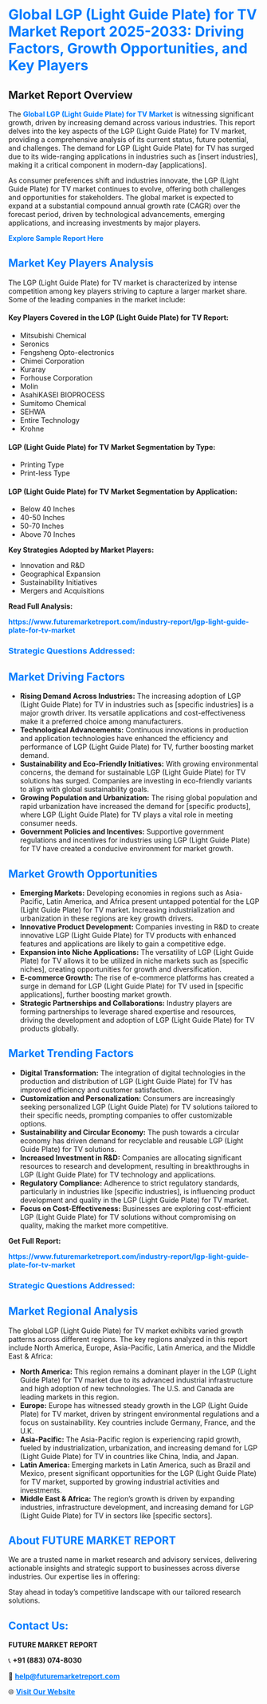 <h1 style="color: #007BFF;">Global LGP (Light Guide Plate) for TV Market Report 2025-2033: Driving Factors, Growth Opportunities, and Key Players</h1>

<section id="overview">
<h2>Market Report Overview</h2>
<p>The <a href="https://www.futuremarketreport.com/industry-report/lgp-light-guide-plate-for-tv-market" style="color: #007BFF; text-decoration: none;"><strong>Global LGP (Light Guide Plate) for TV Market</strong></a> is witnessing significant growth, driven by increasing demand across various industries. This report delves into the key aspects of the LGP (Light Guide Plate) for TV market, providing a comprehensive analysis of its current status, future potential, and challenges. The demand for LGP (Light Guide Plate) for TV has surged due to its wide-ranging applications in industries such as [insert industries], making it a critical component in modern-day [applications].</p>
<p>As consumer preferences shift and industries innovate, the LGP (Light Guide Plate) for TV market continues to evolve, offering both challenges and opportunities for stakeholders. The global market is expected to expand at a substantial compound annual growth rate (CAGR) over the forecast period, driven by technological advancements, emerging applications, and increasing investments by major players.</p>
</section>

<section id="overview">
<p><a href="https://www.futuremarketreport.com/request-sample/reportId=75393" style="color: #007BFF; text-decoration: none;"><strong>Explore Sample Report Here</strong></a></p>
</section>

<section id="key-players">
<h2 style="color: #007BFF;">Market Key Players Analysis</h2>
<p>The LGP (Light Guide Plate) for TV market is characterized by intense competition among key players striving to capture a larger market share. Some of the leading companies in the market include:</p>
<h4>Key Players Covered in the LGP (Light Guide Plate) for TV Report:</h4>
<ul><li>Mitsubishi Chemical</li><li>Seronics</li><li>Fengsheng Opto-electronics</li><li>Chimei Corporation</li><li>Kuraray</li><li>Forhouse Corporation</li><li>Molin</li><li>AsahiKASEI BIOPROCESS</li><li>Sumitomo Chemical</li><li>SEHWA</li><li>Entire Technology</li><li>Krohne</li></ul>
<h4>LGP (Light Guide Plate) for TV Market Segmentation by Type:</h4>
<ul><li>Printing Type</li><li>Print-less Type</li></ul>

<h4>LGP (Light Guide Plate) for TV Market Segmentation by Application:</h4>
<ul><li>Below 40 Inches</li><li>40-50 Inches</li><li>50-70 Inches</li><li>Above 70 Inches</li></ul>
<p><strong>Key Strategies Adopted by Market Players:</strong></p>
<ul>
<li>Innovation and R&D</li>
<li>Geographical Expansion</li>
<li>Sustainability Initiatives</li>
<li>Mergers and Acquisitions</li>
</ul>
</section>

<section>
<p><strong>Read Full Analysis: </strong></p><a href="https://www.futuremarketreport.com/industry-report/lgp-light-guide-plate-for-tv-market" style="color: #007BFF; text-decoration: none;"><strong>https://www.futuremarketreport.com/industry-report/lgp-light-guide-plate-for-tv-market</strong></a>
<h3 style="color: #007BFF;">Strategic Questions Addressed:</h3>
</section>

<section id="driving-factors">
<h2 style="color: #007BFF;">Market Driving Factors</h2>
<ul>
<li><strong>Rising Demand Across Industries:</strong> The increasing adoption of LGP (Light Guide Plate) for TV in industries such as [specific industries] is a major growth driver. Its versatile applications and cost-effectiveness make it a preferred choice among manufacturers.</li>
<li><strong>Technological Advancements:</strong> Continuous innovations in production and application technologies have enhanced the efficiency and performance of LGP (Light Guide Plate) for TV, further boosting market demand.</li>
<li><strong>Sustainability and Eco-Friendly Initiatives:</strong> With growing environmental concerns, the demand for sustainable LGP (Light Guide Plate) for TV solutions has surged. Companies are investing in eco-friendly variants to align with global sustainability goals.</li>
<li><strong>Growing Population and Urbanization:</strong> The rising global population and rapid urbanization have increased the demand for [specific products], where LGP (Light Guide Plate) for TV plays a vital role in meeting consumer needs.</li>
<li><strong>Government Policies and Incentives:</strong> Supportive government regulations and incentives for industries using LGP (Light Guide Plate) for TV have created a conducive environment for market growth.</li>
</ul>
</section>

<section id="growth-opportunities">
<h2 style="color: #007BFF;">Market Growth Opportunities</h2>
<ul>
<li><strong>Emerging Markets:</strong> Developing economies in regions such as Asia-Pacific, Latin America, and Africa present untapped potential for the LGP (Light Guide Plate) for TV market. Increasing industrialization and urbanization in these regions are key growth drivers.</li>
<li><strong>Innovative Product Development:</strong> Companies investing in R&D to create innovative LGP (Light Guide Plate) for TV products with enhanced features and applications are likely to gain a competitive edge.</li>
<li><strong>Expansion into Niche Applications:</strong> The versatility of LGP (Light Guide Plate) for TV allows it to be utilized in niche markets such as [specific niches], creating opportunities for growth and diversification.</li>
<li><strong>E-commerce Growth:</strong> The rise of e-commerce platforms has created a surge in demand for LGP (Light Guide Plate) for TV used in [specific applications], further boosting market growth.</li>
<li><strong>Strategic Partnerships and Collaborations:</strong> Industry players are forming partnerships to leverage shared expertise and resources, driving the development and adoption of LGP (Light Guide Plate) for TV products globally.</li>
</ul>
</section>

<section id="trending-factors">
<h2 style="color: #007BFF;">Market Trending Factors</h2>
<ul>
<li><strong>Digital Transformation:</strong> The integration of digital technologies in the production and distribution of LGP (Light Guide Plate) for TV has improved efficiency and customer satisfaction.</li>
<li><strong>Customization and Personalization:</strong> Consumers are increasingly seeking personalized LGP (Light Guide Plate) for TV solutions tailored to their specific needs, prompting companies to offer customizable options.</li>
<li><strong>Sustainability and Circular Economy:</strong> The push towards a circular economy has driven demand for recyclable and reusable LGP (Light Guide Plate) for TV solutions.</li>
<li><strong>Increased Investment in R&D:</strong> Companies are allocating significant resources to research and development, resulting in breakthroughs in LGP (Light Guide Plate) for TV technology and applications.</li>
<li><strong>Regulatory Compliance:</strong> Adherence to strict regulatory standards, particularly in industries like [specific industries], is influencing product development and quality in the LGP (Light Guide Plate) for TV market.</li>
<li><strong>Focus on Cost-Effectiveness:</strong> Businesses are exploring cost-efficient LGP (Light Guide Plate) for TV solutions without compromising on quality, making the market more competitive.</li>
</ul>
</section>

<section>
<p><strong>Get Full Report: </strong></p><a href="https://www.futuremarketreport.com/industry-report/lgp-light-guide-plate-for-tv-market" style="color: #007BFF; text-decoration: none;"><strong>https://www.futuremarketreport.com/industry-report/lgp-light-guide-plate-for-tv-market</strong></a>
<h3 style="color: #007BFF;">Strategic Questions Addressed:</h3>
</section>


<section id="regional-analysis">
<h2 style="color: #007BFF;">Market Regional Analysis</h2>
<p>The global LGP (Light Guide Plate) for TV market exhibits varied growth patterns across different regions. The key regions analyzed in this report include North America, Europe, Asia-Pacific, Latin America, and the Middle East & Africa:</p>
<ul>
<li><strong>North America:</strong> This region remains a dominant player in the LGP (Light Guide Plate) for TV market due to its advanced industrial infrastructure and high adoption of new technologies. The U.S. and Canada are leading markets in this region.</li>
<li><strong>Europe:</strong> Europe has witnessed steady growth in the LGP (Light Guide Plate) for TV market, driven by stringent environmental regulations and a focus on sustainability. Key countries include Germany, France, and the U.K.</li>
<li><strong>Asia-Pacific:</strong> The Asia-Pacific region is experiencing rapid growth, fueled by industrialization, urbanization, and increasing demand for LGP (Light Guide Plate) for TV in countries like China, India, and Japan.</li>
<li><strong>Latin America:</strong> Emerging markets in Latin America, such as Brazil and Mexico, present significant opportunities for the LGP (Light Guide Plate) for TV market, supported by growing industrial activities and investments.</li>
<li><strong>Middle East & Africa:</strong> The region’s growth is driven by expanding industries, infrastructure development, and increasing demand for LGP (Light Guide Plate) for TV in sectors like [specific sectors].</li>
</ul>
</section>

<footer>
<h2 style="color: #007BFF;">About FUTURE MARKET REPORT</h2>
<p>We are a trusted name in market research and advisory services, delivering actionable insights and strategic support to businesses across diverse industries. Our expertise lies in offering:</p>

<p>Stay ahead in today’s competitive landscape with our tailored research solutions.</p>

<h2 style="color: #007BFF;">Contact Us:</h2>
<p><strong>FUTURE MARKET REPORT</strong></p>
<p>📞 <strong>+91 (883) 074-8030</strong></p>
<p>📧 <strong><a href="mailto:help@futuremarketreport.com" style="color: #007BFF;">help@futuremarketreport.com</a></strong></p>
<p>🌐 <strong><a href="https://www.futuremarketreport.com/" style="color: #007BFF;">Visit Our Website</a></strong></p>
</footer>